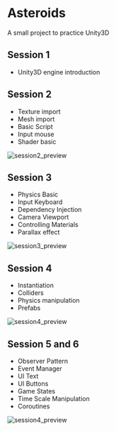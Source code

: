# Asteroids

A small project to practice Unity3D

## Session 1

- Unity3D engine introduction

## Session 2

- Texture import
- Mesh import
- Basic Script
- Input mouse
- Shader basic

![session2_preview](session2.gif)

## Session 3

- Physics Basic
- Input Keyboard
- Dependency Injection
- Camera Viewport
- Controlling Materials
- Parallax effect

![session3_preview](session3.gif)

## Session 4

- Instantiation
- Colliders
- Physics manipulation
- Prefabs

![session4_preview](session4.gif)

## Session 5 and 6

- Observer Pattern
- Event Manager
- UI Text
- UI Buttons
- Game States
- Time Scale Manipulation
- Coroutines

![session4_preview](session5_6.gif)